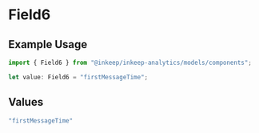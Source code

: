 # Field6

## Example Usage

```typescript
import { Field6 } from "@inkeep/inkeep-analytics/models/components";

let value: Field6 = "firstMessageTime";
```

## Values

```typescript
"firstMessageTime"
```